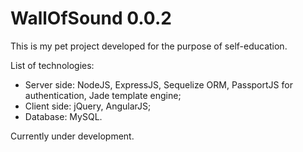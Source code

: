 # WallOfSound 0.0.2
This is my pet project developed for the purpose of self-education.

List of technologies: 
- Server side: NodeJS, ExpressJS, Sequelize ORM, PassportJS for authentication, Jade template engine; 
- Client side: jQuery, AngularJS;
- Database: MySQL.

Currently under development.
